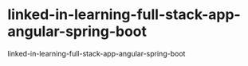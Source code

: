 # linked-in-learning-full-stack-app-angular-spring-boot
linked-in-learning-full-stack-app-angular-spring-boot
